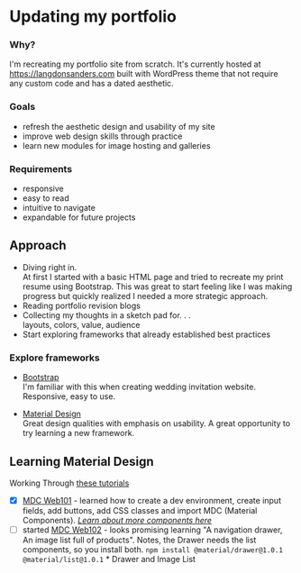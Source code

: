 # Updating my portfolio
### Why?
I'm recreating my portfolio site from scratch. It's currently hosted at https://langdonsanders.com built with WordPress theme that not require any custom code and has a dated aesthetic.

### Goals
 * refresh the aesthetic design and usability of my site
 * improve web design skills through practice
 * learn new modules for image hosting and galleries

### Requirements
 * responsive
 * easy to read
 * intuitive to navigate
 * expandable for future projects

## Approach

* Diving right in.  
   At first I started with a basic HTML page and tried to recreate my print resume using Bootstrap. This was great to start feeling like I was making progress but quickly realized I needed a more strategic approach.    
* Reading portfolio revision blogs  
* Collecting my thoughts in a sketch pad for. . .   
   layouts, colors, value, audience
* Start exploring frameworks that already established best practices 

### Explore frameworks

* [Bootstrap](https://getbootstrap.com/)  
   I'm familiar with this when creating wedding invitation website. Responsive, easy to use.

* [Material Design](https://material.io/develop/)  
   Great design qualities with emphasis on usability. A great opportunity to try learning a new framework.
   
## Learning Material Design  
Working Through [these tutorials](https://material.io/collections/developer-tutorials/#web)

- [x] [MDC Web101](https://codelabs.developers.google.com/codelabs/mdc-101-web/#0) - learned how to create a dev environment, create input fields, add buttons, add CSS classes and import MDC (Material Components). [*Learn about more components here*](https://material.io/components/web/catalog/)
- [ ] started [MDC Web102](https://codelabs.developers.google.com/codelabs/mdc-102-web/#0) - looks promising learning "A navigation drawer, An image list full of products". Notes, the Drawer needs the list components, so you install both. 
       `npm install @material/drawer@1.0.1 @material/list@1.0.1`
       * Drawer and Image List 
